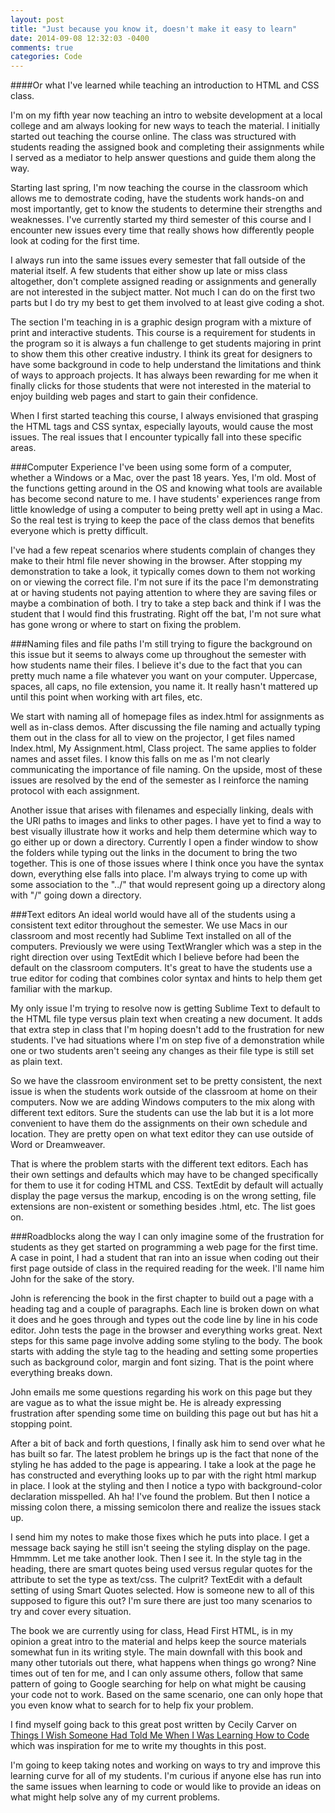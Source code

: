 ```yaml
---
layout: post
title: "Just because you know it, doesn't make it easy to learn"
date: 2014-09-08 12:32:03 -0400
comments: true
categories: Code
---
```


####Or what I've learned while teaching an introduction to HTML and CSS class.

I'm on my fifth year now teaching an intro to website development at a local college and am always looking for new ways to teach the material. I initially started out teaching the course online. The class was structured with students reading the assigned book and completing their assignments while I served as a mediator to help answer questions and guide them along the way.

Starting last spring, I'm now teaching the course in the classroom which allows me to demostrate coding, have the students work hands-on and most importantly, get to know the students to determine their strengths and weaknesses. I've currently started my third semester of this course and I encounter new issues every time that really shows how differently people look at coding for the first time.
<!--more-->

I always run into the same issues every semester that fall outside of the material itself. A few students that either show up late or miss class altogether, don't complete assigned reading or assignments and generally are not interested in the subject matter. Not much I can do on the first two parts but I do try my best to get them involved to at least give coding a shot.

The section I'm teaching in is a graphic design program with a mixture of print and interactive students. This course is a requirement for students in the program so it is always a fun challenge to get students majoring in print to show them this other creative industry. I think its great for designers to have some background in code to help understand the limitations and think of ways to approach projects. It has always been rewarding for me when it finally clicks for those students that were not interested in the material to enjoy building web pages and start to gain their confidence.

When I first started teaching this course, I always envisioned that grasping the HTML tags and CSS syntax, especially layouts, would cause the most issues. The real issues that I encounter typically fall into these specific areas.

###Computer Experience
I've been using some form of a computer, whether a Windows or a Mac, over the past 18 years. Yes, I'm old. Most of the functions getting around in the OS and knowing what tools are available has become second nature to me. I have students' experiences range from little knowledge of using a computer to being pretty well apt in using a Mac. So the real test is trying to keep the pace of the class demos that benefits everyone which is pretty difficult.

I've had a few repeat scenarios where students complain of changes they make to their html file never showing in the browser. After stopping my demonstration to take a look, it typically comes down to them not working on or viewing the correct file. I'm not sure if its the pace I'm demonstrating at or having students not paying attention to where they are saving files or maybe a combination of both. I try to take a step back and think if I was the student that I would find this frustrating. Right off the bat, I'm not sure what has gone wrong or where to start on fixing the problem.

###Naming files and file paths
I'm still trying to figure the background on this issue but it seems to always come up throughout the semester with how students name their files. I believe it's due to the fact that you can pretty much name a file whatever you want on your computer. Uppercase, spaces, all caps, no file extension, you name it. It really hasn't mattered up until this point when working with art files, etc.

We start with naming all of homepage files as index.html for assignments as well as in-class demos. After discussing the file naming and actually typing them out in the class for all to view on the projector, I get files named Index.html, My Assignment.html, Class project. The same applies to folder names and asset files. I know this falls on me as I'm not clearly communicating the importance of file naming. On the upside, most of these issues are resolved by the end of the semester as I reinforce the naming protocol with each assignment.

Another issue that arises with filenames and especially linking, deals with the URl paths to images and links to other pages. I have yet to find a way to best visually illustrate how it works and help them determine which way to go either up or down a directory. Currently I open a finder window to show the folders while typing out the links in the document to bring the two together. This is one of those issues where I think once you have the syntax down, everything else falls into place. I'm always trying to come up with some association to the "../" that would represent going up a directory along with "/" going down a directory.

###Text editors
An ideal world would have all of the students using a consistent text editor throughout the semester. We use Macs in our classroom and most recently had Sublime Text installed on all of the computers. Previously we were using TextWrangler which was a step in the right direction over using TextEdit which I believe before had been the default on the classroom computers. It's great to have the students use a true editor for coding that combines color syntax and hints to help them get familiar with the markup.

My only issue I'm trying to resolve now is getting Sublime Text to default to the HTML file type versus plain text when creating a new document. It adds that extra step in class that I'm hoping doesn't add to the frustration for new students. I've had situations where I'm on step five of a demonstration while one or two students aren't seeing any changes as their file type is still set as plain text.

So we have the classroom environment set to be pretty consistent, the next issue is when the students work outside of the classroom at home on their computers. Now we are adding Windows computers to the mix along with different text editors. Sure the students can use the lab but it is a lot more convenient to have them do the assignments on their own schedule and location. They are pretty open on what text editor they can use outside of Word or Dreamweaver.

That is where the problem starts with the different text editors. Each has their own settings and defaults which may have to be changed specifically for them to use it for coding HTML and CSS. TextEdit by default will actually display the page versus the markup, encoding is on the wrong setting, file extensions are non-existent or something besides .html, etc. The list goes on.

###Roadblocks along the way
I can only imagine some of the frustration for students as they get started on programming a web page for the first time. A case in point, I had a student that ran into an issue when coding out their first page outside of class in the required reading for the week. I'll name him John for the sake of the story.

John is referencing the book in the first chapter to build out a page with a heading tag and a couple of paragraphs. Each line is broken down on what it does and he goes through and types out the code line by line in his code editor. John tests the page in the browser and everything works great. Next steps for this same page involve adding some styling to the body. The book starts with adding the style tag to the heading and setting some properties such as background color, margin and font sizing. That is the point where everything breaks down.

John emails me some questions regarding his work on this page but they are vague as to what the issue might be. He is already expressing frustration after spending some time on building this page out but has hit a stopping point.

After a bit of back and forth questions, I finally ask him to send over what he has built so far. The latest problem he brings up is the fact that none of the styling he has added to the page is appearing. I take a look at the page he has constructed and everything looks up to par with the right html markup in place. I look at the styling and then I notice a typo with background-color declaration misspelled. Ah ha! I've found the problem. But then I notice a missing colon there, a missing semicolon there and realize the issues stack up.

I send him my notes to make those fixes which he puts into place. I get a message back saying he still isn't seeing the styling display on the page. Hmmmm. Let me take another look. Then I see it. In the style tag in the heading, there are smart quotes being used versus regular quotes for the attribute to set the type as text/css. The culprit? TextEdit with a default setting of using Smart Quotes selected.  How is someone new to all of this supposed to figure this out? I'm sure there are just too many scenarios to try and cover every situation.

 The book we are currently using for class, Head First HTML, is in my opinion a great intro to the material and helps keep the source materials somewhat fun in its writing style. The main downfall with this book and many other tutorials out there, what happens when things go wrong? Nine times out of ten for me, and I can only assume others, follow that same pattern of going to Google searching for help on what might be causing your code not to work. Based on the same scenario, one can only hope that you even know what to search for to help fix your problem.

 I find myself going back to this great post written by Cecily Carver on [Things I Wish Someone Had Told Me When I Was Learning How to Code](https://medium.com/learning-to-code/things-i-wish-someone-had-told-me-when-i-was-learning-how-to-code-565fc9dcb329) which was inspiration for me to write my thoughts in this post.

 I'm going to keep taking notes and working on ways to try and improve this learning curve for all of my students. I'm curious if anyone else has run into the same issues when learning to code or would like to provide an ideas on what might help solve any of my current problems.
